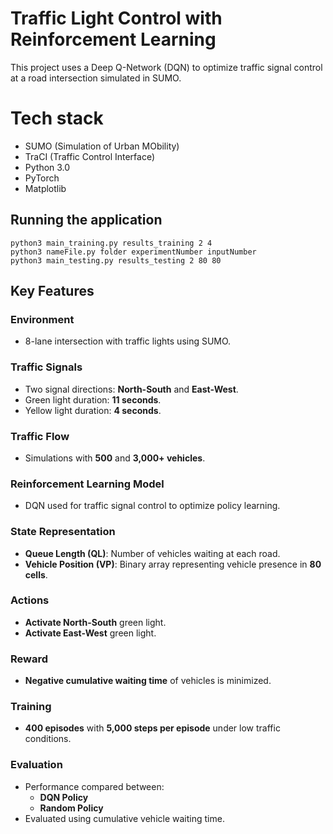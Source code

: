 # Traffic Light Control with Reinforcement Learning

This project uses a Deep Q-Network (DQN) to optimize traffic signal control at a road intersection simulated in SUMO.


# Tech stack
* SUMO (Simulation of Urban MObility)
* TraCI (Traffic Control Interface)
* Python 3.0
* PyTorch
* Matplotlib


## Running the application 
```shell script
python3 main_training.py results_training 2 4
python3 nameFile.py folder experimentNumber inputNumber
python3 main_testing.py results_testing 2 80 80

```

## Key Features  

### Environment  
- 8-lane intersection with traffic lights using SUMO.  

### Traffic Signals  
- Two signal directions: **North-South** and **East-West**.  
- Green light duration: **11 seconds**.  
- Yellow light duration: **4 seconds**.  

### Traffic Flow  
- Simulations with **500** and **3,000+ vehicles**.  

### Reinforcement Learning Model  
- DQN used for traffic signal control to optimize policy learning.  

### State Representation  
- **Queue Length (QL)**: Number of vehicles waiting at each road.  
- **Vehicle Position (VP)**: Binary array representing vehicle presence in **80 cells**.  

### Actions  
- **Activate North-South** green light.  
- **Activate East-West** green light.  

### Reward  
- **Negative cumulative waiting time** of vehicles is minimized.  

### Training  
- **400 episodes** with **5,000 steps per episode** under low traffic conditions.  

### Evaluation  
- Performance compared between:  
  - **DQN Policy**  
  - **Random Policy**  
- Evaluated using cumulative vehicle waiting time.  
